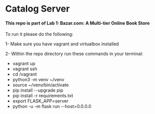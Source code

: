 # Catalog Server

#### This repo is part of Lab 1: Bazar.com: A Multi-tier Online Book Store

To run it please do the following:

1- Make sure you have vagrant and virtualbox installed

2- Within the repo directory run these commands in your terminal:
* vagrant up
* vagrant ssh
* cd /vagrant
* python3 -m venv ~/venv
* source ~/venv/bin/activate
* pip install --upgrade pip
* pip install -r requirements.txt
* export FLASK_APP=server
* python -u -m flask run --host=0.0.0.0